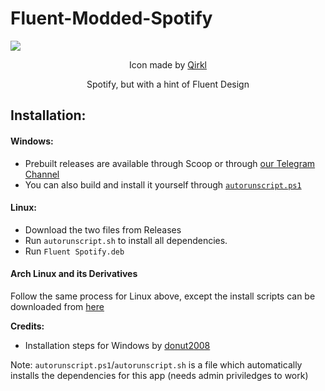 <h1 style="text-align:center">

# Fluent-Modded-Spotify

  ![](https://raw.githubusercontent.com/pronoy2108/Fluent-Modded-Spotify/main/spotify-icon.png)
  <p align="center">Icon made by <a href="https://twitter.com/Qirkl">Qirkl</a></p>
<p align="center">Spotify, but with a hint of Fluent Design</p>

</h1>

## Installation:

#### Windows:

* Prebuilt releases are available through Scoop or through [our Telegram Channel](https://t.me/fms_app/)
* You can also build and install it yourself through [```autorunscript.ps1```](https://github.com/Fluent-Modded-Spotify/App/releases)

#### Linux:

* Download the two files from Releases
* Run ```autorunscript.sh``` to install all dependencies.
* Run ```Fluent Spotify.deb``` 

#### Arch Linux and its Derivatives

Follow the same process for Linux above, except the install scripts can be downloaded from [here](https://github.com/windowz414/FMS-Arch) 

<todo content="[windowz414]: Finish fullinstall_arch.sh (A script to unify FMS-Arch) and put its utilization instead." />

<h10>**Credits:**</h10> 
* Installation steps for Windows by [donut2008](https://github.com/donut2008)

Note: ```autorunscript.ps1```/```autorunscript.sh``` is a file which automatically installs the dependencies for this app (needs admin priviledges to work)

